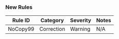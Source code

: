 ### New Rules

Rule ID | Category | Severity | Notes
--------|----------|----------|--------------------
NoCopy99|Correction| Warning  | N/A

